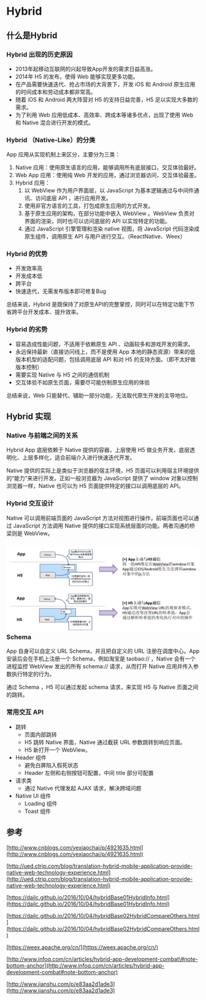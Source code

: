 # Hybrid

## 什么是Hybrid

### Hybrid 出现的历史原因

* 2013年起移动互联网的兴起导致App开发的需求日益高涨。
* 2014年 H5 的发布，使得 Web 能够实现更多功能。
* 在产品需要快速迭代、抢占市场的大背景下，开发 iOS 和 Android 原生应用的时间成本和劳动成本都非常高。
* 随着 iOS 和 Android 两大阵营对 H5 的支持日益完善，H5 足以实现大多数的需求。
* 为了利用 Web 应用低成本、高效率、跨成本等诸多优点，出现了使用 Web 和 Native 混合进行开发的模式。

### Hybrid （Native-Like）的分类

App 应用从实现机制上来区分，主要分为三类：

1. Native 应用：使用原生语言的应用，能够调用所有底层接口，交互体验最好。
2. Web App 应用：使用纯 Web 开发的应用，通过浏览器访问，交互体验最差。
3. Hybrid 应用：
   1. 以 WebView 作为用户界面层，以 JavaScript 为基本逻辑通过与中间件通讯、访问底层 API ，进行应用开发。
   2. 使用非官方语言的工具，打包成原生应用的方式开发。
   3. 基于原生应用的架构，在部分功能中嵌入 WebView 。WebView 负责对界面的渲染，同时也可以访问底层的 API 以实现特定的功能。
   4. 通过 JavaScript 引擎管理和渲染 native 视图，将 JavaScript 代码渲染成原生组件，调用原生 API 与用户进行交互。（ReactNative、Weex）

### Hybrid 的优势

* 开发效率高
* 开发成本低
* 跨平台
* 快速迭代，无需发布版本即可修复Bug

总结来说，Hybrid 是既保持了对原生API的完整掌控，同时可以在特定功能下节省跨平台开发成本、提升效率。

### Hybrid 的劣势

* 容易造成性能问题，不适用于依赖原生 API 、动画较多和游戏开发的需求。
* 永远保持最新（直接访问线上，而不是使用 App 本地的静态资源）带来的低版本机型的适配问题，包括调用底层 API 和对 H5 的支持方面。（即不太好做版本控制）
* 需要实现 Native 与 H5 之间的通信机制
* 交互体验不如原生页面，需要尽可能仿制原生应用的体验

总结来说，Web 只能替代、辅助一部分功能，无法取代原生开发的主导地位。

## Hybrid 实现

### Native 与前端之间的关系

Hybrid App 底层依赖于 Native 提供的容器，上层使用 H5 做业务开发，底层透明化、上层多样化，适合前端介入进行快速迭代开发。

Native 提供的实际上是类似于浏览器的宿主环境，H5 页面可以利用宿主环境提供的“能力”来进行开发。正如一般浏览器为 JavaScript 提供了 window 对象以控制浏览器一样，Native 也可以为 H5 页面提供特定的接口以调用底层的 API。

### Hybrid 交互设计

Native 可以调用前端页面的 JavaScript 方法对视图进行操作，前端页面也可以通过 JavaScript 方法调用 Native 提供的接口实现系统层面的功能。两者沟通的桥梁则是 WebView。

### ![](/assets/FE-Hybrid-interaction.png)Schema

App 自身可以自定义 URL Schema，并且把自定义的 URL 注册在调度中心。App 安装后会在手机上注册一个 Schema，例如淘宝是 taobao:// ，Native 会有一个进程监控 WebView 发出的所有 schema:// 请求，从而打开 Native 应用并传入参数执行特定的行为。

通过 Schema ，H5 可以通过发起 schema 请求，来实现 H5 与 Native 页面之间的跳转。

### 常用交互 API

* 跳转
  * 页面内部跳转
  * H5 跳转 Native 界面，Native 通过截获 URL 参数跳转到响应页面。
  * H5 新打开一个 WebView。
* Header 组件
  * 避免白屏陷入假死状态
  * Header 左侧和右侧按钮可配置，中间 title 部分可配置
* 请求类
  * 通过 Native 代理发起 AJAX 请求，解决跨域问题
* Native UI 组件
  * Loading 组件
  * Toast 组件

## 参考

[http://www.cnblogs.com/yexiaochai/p/4921635.html](http://www.cnblogs.com/yexiaochai/p/4921635.html)

[http://ued.ctrip.com/blog/translation-hybrid-mobile-application-provide-native-web-technology-experience.html](http://ued.ctrip.com/blog/translation-hybrid-mobile-application-provide-native-web-technology-experience.html)

[https://dailc.github.io/2016/10/04/hybridBase01HybridInfo.html](https://dailc.github.io/2016/10/04/hybridBase01HybridInfo.html)

[https://dailc.github.io/2016/10/04/hybridBase02HybridCompareOthers.html](https://dailc.github.io/2016/10/04/hybridBase02HybridCompareOthers.html)

[https://weex.apache.org/cn/](https://weex.apache.org/cn/)

[http://www.infoq.com/cn/articles/hybrid-app-development-combat\#note-bottom-anchor](http://www.infoq.com/cn/articles/hybrid-app-development-combat#note-bottom-anchor)

[http://www.jianshu.com/p/e83aa2d1ade3](http://www.jianshu.com/p/e83aa2d1ade3)

